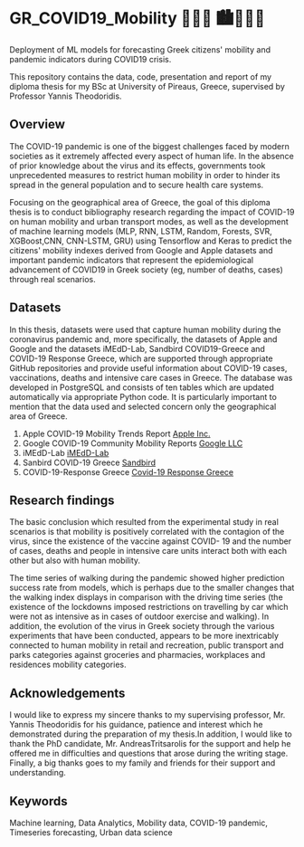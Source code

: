 # GR_COVID19_Mobility 🦠😷🚗 🏙️🚶🏽‍♂️
Deployment of ML models for forecasting Greek citizens' mobility and pandemic indicators during COVID19 crisis.

This repository contains the data, code, presentation and report of my diploma thesis for my BSc at University of Pireaus, Greece, supervised by Professor Yannis Theodoridis.
## Overview
The COVID-19 pandemic is one of the biggest challenges faced by modern societies as it extremely affected every aspect of human life. In the absence of prior knowledge about the virus and its effects, governments took unprecedented measures to restrict human mobility in order to hinder its spread in the general population and to secure health care systems.

Focusing on the geographical area of ​​Greece, the goal of this diploma thesis is to conduct bibliography research regarding the impact of COVID-19 on human mobility and urban transport modes, as well as the development of machine learning models (MLP, RNN, LSTM, Random, Forests, SVR, XGBoost,CNN, CNN-LSTM, GRU) using Tensorflow and Keras to predict the citizens' mobility indexes derived from Google and Apple datasets and important pandemic indicators that represent the epidemiological advancement of COVID19 in Greek society (eg, number of deaths, cases) through real scenarios.

## Datasets
In this thesis, datasets were used that capture human mobility during the coronavirus pandemic  and, more specifically, the datasets of Apple and Google and the datasets iMEdD-Lab, Sandbird COVID19-Greece and COVID-19 Response Greece, which are supported through appropriate GitHub repositories and provide useful information about COVID-19 cases, vaccinations, deaths and intensive care cases in Greece. The database was developed in PostgreSQL and consists of ten tables which are updated automatically via appropriate Python code. It is particularly important to mention that the data used and selected concern only the geographical area of Greece.

1. Apple COVID-19 Mobility Trends Report [Apple Inc.](https://covid19.apple.com/mobility)
2. Google COVID-19 Community Mobility Reports [Google LLC](https://www.google.com/covid19/mobility/)
3. iMEdD-Lab [iMEdD-Lab](https://github.com/iMEdD-Lab/open-data/tree/master/COVID-19)
4. Sanbird COVID-19 Greece [Sandbird](https://github.com/Sandbird/covid19-Greece)
5. COVID-19-Response Greece  [Covid-19 Response Greece](https://github.com/Covid-19-Response-Greece/covid19-data-greece)

## Research findings
The basic conclusion which resulted from the experimental study in real scenarios is that mobility is positively correlated with the contagion of the virus, since the existence of the vaccine against COVID- 19 and the number of cases, deaths and people in intensive care units interact both with each other but also with human mobility.

The time series of walking during the pandemic showed higher prediction success rate from models, which is perhaps due to the smaller changes that the walking index displays in comparison with the driving time series (the existence of the lockdowns imposed restrictions on travelling by car which were not as intensive as in cases of outdoor exercise and walking).  In addition, the evolution of the virus in Greek society through the various experiments that have been conducted, appears to be more inextricably connected to human mobility in retail and recreation, public transport and parks categories against groceries and pharmacies, workplaces and residences mobility categories.

## Acknowledgements
I would like to express my sincere thanks to my supervising professor, Mr. Yannis Theodoridis for his guidance, patience and interest which he demonstrated during the preparation of my thesis.In addition, I would like to thank the PhD candidate, Mr. AndreasTritsarolis for the support and help he offered me in difficulties and questions that arose during the writing stage. Finally, a big thanks goes to my family and friends for their support and understanding.

## Keywords
Machine learning, Data Analytics, Mobility data, COVID-19 pandemic, Timeseries forecasting, Urban data science
